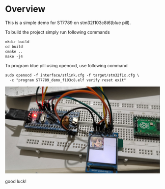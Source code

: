 # Overview
This is a simple demo for ST7789 on stm32f103c8t6(blue pill).

To build the project simply run following commands

```
mkdir build
cd build
cmake ..
make -j4
```

To program blue pill using openocd, use following command

```
sudo openocd -f interface/stlink.cfg -f target/stm32f1x.cfg \
  -c "program ST7789_demo_f103c8.elf verify reset exit"
```

![st7789](st7789.png)

good luck!

